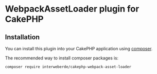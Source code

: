 # WebpackAssetLoader plugin for CakePHP

## Installation

You can install this plugin into your CakePHP application using [composer](http://getcomposer.org).

The recommended way to install composer packages is:

```
composer require interweberde/cakephp-webpack-asset-loader
```
